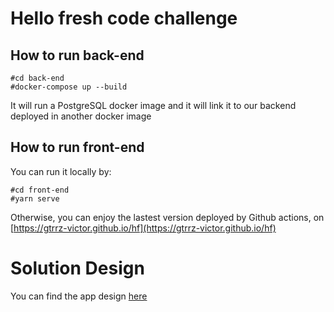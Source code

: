 # Hello fresh code challenge

## How to run back-end

```
#cd back-end
#docker-compose up --build
```
It will run a PostgreSQL docker image and it will link it to our backend deployed in another docker image

## How to run front-end

You can run it locally by:

```
#cd front-end
#yarn serve
```

Otherwise, you can enjoy the lastest version deployed by Github actions, on [https://gtrrz-victor.github.io/hf](https://gtrrz-victor.github.io/hf)

# Solution Design

You can find the app design [here](./design.md)
